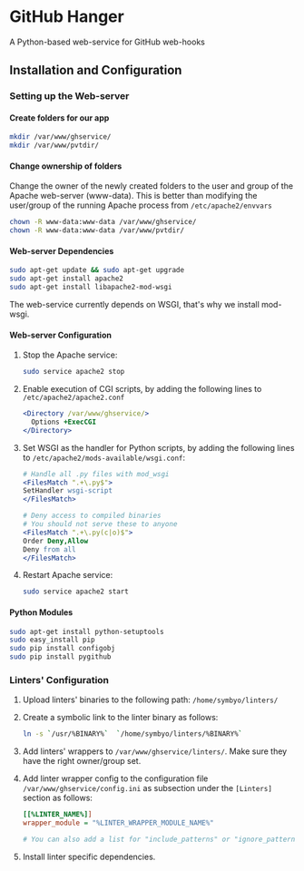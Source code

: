 GitHub Hanger
=============
A Python-based web-service for GitHub web-hooks

## Installation and Configuration
### Setting up the Web-server

#### Create folders for our app
```bash
mkdir /var/www/ghservice/
mkdir /var/www/pvtdir/
```

#### Change ownership of folders
Change the owner of the newly created folders to the user and group of the Apache web-server (www-data). This is better than modifying the user/group of the running Apache process from `/etc/apache2/envvars`

```bash
chown -R www-data:www-data /var/www/ghservice/
chown -R www-data:www-data /var/www/pvtdir/
```

#### Web-server Dependencies
```bash
sudo apt-get update && sudo apt-get upgrade
sudo apt-get install apache2
sudo apt-get install libapache2-mod-wsgi
```
The web-service currently depends on WSGI, that's why we install mod-wsgi.

#### Web-server Configuration

1. Stop the Apache service:

    ```bash
    sudo service apache2 stop
    ```
2. Enable execution of CGI scripts, by adding the following lines to `/etc/apache2/apache2.conf`

    ```apache
    <Directory /var/www/ghservice/>
      Options +ExecCGI
    </Directory>
    ```

3. Set WSGI as the handler for Python scripts, by adding the following lines to `/etc/apache2/mods-available/wsgi.conf`:

    ```apache
    # Handle all .py files with mod_wsgi
    <FilesMatch ".+\.py$">
    SetHandler wsgi-script
    </FilesMatch>

    # Deny access to compiled binaries
    # You should not serve these to anyone
    <FilesMatch ".+\.py(c|o)$">
    Order Deny,Allow
    Deny from all
    </FilesMatch>
    ```
4. Restart Apache service:

    ```bash
    sudo service apache2 start
    ```

#### Python Modules
```bash
sudo apt-get install python-setuptools
sudo easy_install pip
sudo pip install configobj
sudo pip install pygithub
```

### Linters' Configuration

1. Upload linters' binaries to the following path: `/home/symbyo/linters/`
2. Create a symbolic link to the linter binary as follows:

    ```bash
    ln -s `/usr/%BINARY%`  `/home/symbyo/linters/%BINARY%`
    ```
3. Add linters' wrappers to `/var/www/ghservice/linters/`. Make sure they have the right owner/group set.
4. Add linter wrapper config to the configuration file `/var/www/ghservice/config.ini` as subsection under the `[Linters]` section as follows:

    ```INI
    [[%LINTER_NAME%]]
    wrapper_module = "%LINTER_WRAPPER_MODULE_NAME%"

    # You can also add a list for "include_patterns" or "ignore_patterns" here which are specific to your linter
    ```
5. Install linter specific dependencies.
